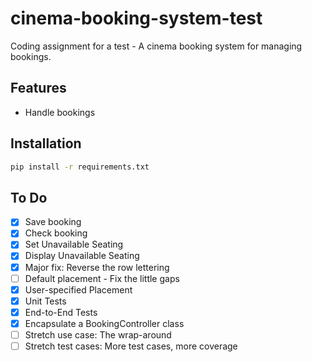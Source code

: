 # cinema-booking-system-test
Coding assignment for a test - A cinema booking system for managing bookings.

## Features

- Handle bookings

## Installation

```bash
pip install -r requirements.txt
```

## To Do

- [x] Save booking
- [x] Check booking
- [x] Set Unavailable Seating
- [x] Display Unavailable Seating
- [x] Major fix: Reverse the row lettering
- [ ] Default placement - Fix the little gaps
- [x] User-specified Placement
- [x] Unit Tests
- [x] End-to-End Tests
- [x] Encapsulate a BookingController class
- [ ] Stretch use case: The wrap-around
- [ ] Stretch test cases: More test cases, more coverage